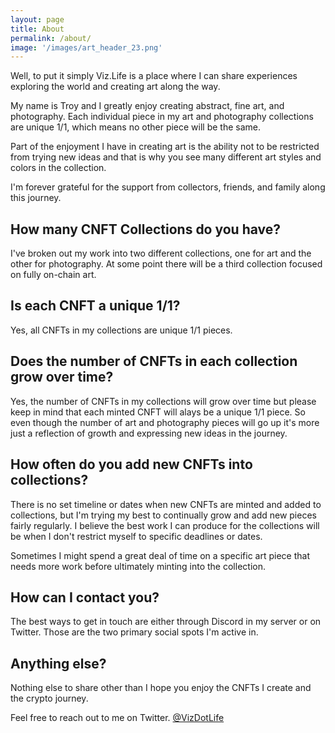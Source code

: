 ```yaml
---
layout: page
title: About
permalink: /about/
image: '/images/art_header_23.png'
---
```

Well, to put it simply Viz.Life is a place where I can share experiences exploring the world and creating art along the way. 

My name is Troy and I greatly enjoy creating abstract, fine art, and photography. Each individual piece in my art and photography collections are unique 1/1, which means no other piece will be the same. 

Part of the enjoyment I have in creating art is the ability not to be restricted from trying new ideas and that is why you see many different art styles and colors in the collection. 

I'm forever grateful for the support from collectors, friends, and family along this journey. 

## How many CNFT Collections do you have?
I've broken out my work into two different collections, one for art and the other for photography. At some point there will be a third collection focused on fully on-chain art. 

## Is each CNFT a unique 1/1? 
Yes, all CNFTs in my collections are unique 1/1 pieces.

## Does the number of CNFTs in each collection grow over time? 
Yes, the number of CNFTs in my collections will grow over time but please keep in mind that each minted CNFT will alays be a unique 1/1 piece. So even though the number of art and photography pieces will go up it's more just a reflection of growth and expressing new ideas in the journey. 

## How often do you add new CNFTs into collections?
There is no set timeline or dates when new CNFTs are minted and added to collections, but I'm trying my best to continually grow and add new pieces fairly regularly. I believe the best work I can produce for the collections will be when I don't restrict myself to specific deadlines or dates. 

Sometimes I might spend a great deal of time on a specific art piece that needs more work before ultimately minting into the collection.  

## How can I contact you?
The best ways to get in touch are either through Discord in my server or on Twitter. Those are the two primary social spots I'm active in. 

## Anything else?
Nothing else to share other than I hope you enjoy the CNFTs I create and the crypto journey. 

Feel free to reach out to me on Twitter. [@VizDotLife](https://twitter.com/vizdotlife) 
